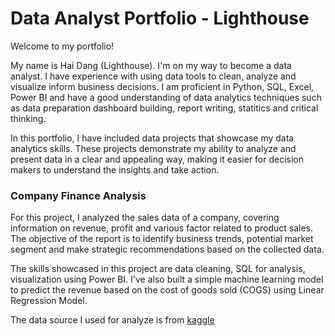 # Data Analyst Portfolio - Lighthouse

Welcome to my portfolio!

My name is Hai Dang (Lighthouse). I'm on my way to become a data analyst. I have experience with using data tools to clean, analyze and visualize inform business decisions. I am proficient in Python, SQL, Excel, Power BI and have a good understanding of data analytics techniques such as data preparation dashboard building, report writing, statitics and critical thinking.

In this portfolio, I have included data projects that showcase my data analytics skills. These projects demonstrate my ability to analyze and present data in a clear and appealing way, making it easier for decision makers to understand the insights and take action.

### Company Finance Analysis
For this project, I analyzed the sales data of a company, covering information on revenue, profit and various factor related to product sales. The objective of the report is to identify business trends, potential market segment and make strategic recommendations based on the collected data.

The skills showcased in this project are data cleaning, SQL for analysis, visualization using Power BI. I've also built a simple machine learning model to predict the revenue based on the cost of goods sold (COGS) using Linear Regression Model.

The data source I used for analyze is from [kaggle](https://www.kaggle.com/datasets/atharvaarya25/financials)

